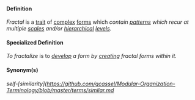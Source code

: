 #### Definition

*Fractal* is a [trait](https://github.com/gcassel/Modular-Organization-Terminology/blob/master/terms/trait.md) of [complex](https://github.com/gcassel/Modular-Organization-Terminology/blob/master/terms/complex.md) [forms](https://github.com/gcassel/Modular-Organization-Terminology/blob/master/terms/form.md) which *contain [patterns](https://github.com/gcassel/Modular-Organization-Terminology/blob/master/terms/pattern.md) which recur at multiple [scales](https://github.com/gcassel/Modular-Organization-Terminology/blob/master/terms/scale.md) and/or [hierarchical](https://github.com/gcassel/Modular-Organization-Terminology/blob/master/terms/hierarchy.md) [levels](https://github.com/gcassel/Modular-Organization-Terminology/blob/master/terms/level.md).* 

#### Specialized Definition

*To fractalize* is to *[develop](https://github.com/gcassel/Modular-Organization-Terminology/blob/master/terms/develop.md) a form by [creating](https://github.com/gcassel/Modular-Organization-Terminology/blob/master/terms/create.md) fractal forms within it.*

#### Synonym(s)

*self-[similarity](https://github.com/gcassel/Modular-Organization-Terminology/blob/master/terms/similar.md*
